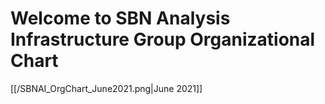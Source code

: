 # Welcome to SBN Analysis Infrastructure Group Organizational Chart

[[/SBNAI_OrgChart_June2021.png|June 2021]]
